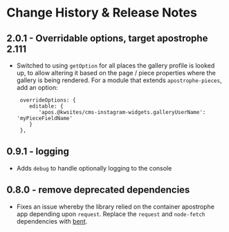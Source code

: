 
# Change History & Release Notes

## 2.0.1 - Overridable options, target apostrophe 2.111

- Switched to using `getOption` for all places the gallery profile is looked up, to allow
  altering it based on the page / piece properties where the gallery is being rendered. For
  a module that extends `apostrophe-pieces`, add an option:

  ```
   overrideOptions: {
      editable: {
         'apos.@kwsites/cms-instagram-widgets.galleryUserName': 'myPieceFieldName'
      }
   },
  ```

## 0.9.1 - logging

- Adds `debug` to handle optionally logging to the console

## 0.8.0 - remove deprecated dependencies

- Fixes an issue whereby the library relied on the container apostrophe app depending
  upon `request`. Replace the `request` and `node-fetch` dependencies with
  [bent](https://www.npmjs.com/package/bent).



